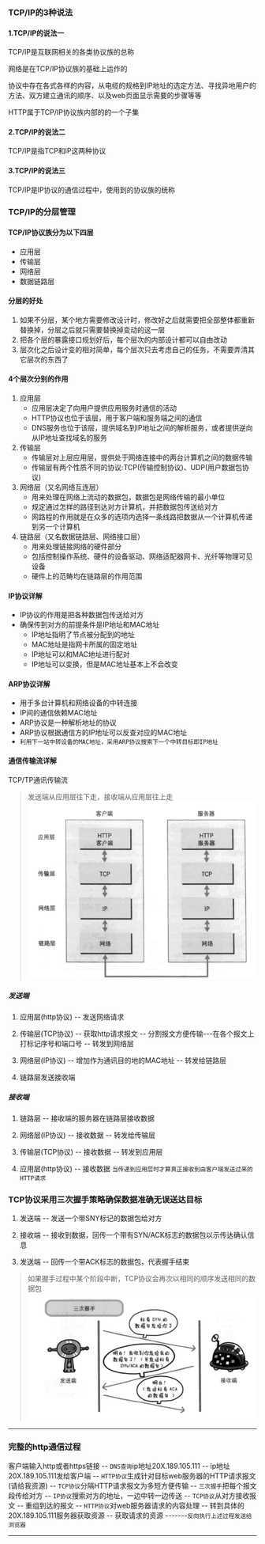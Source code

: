 ### TCP/IP的3种说法
#### 1.TCP/IP的说法一
TCP/IP是互联网相关的各类协议族的总称

网络是在TCP/IP协议族的基础上运作的

协议中存在各式各样的内容，从电缆的规格到IP地址的选定方法、寻找异地用户的方法、双方建立通讯的顺序、以及web页面显示需要的步骤等等

HTTP属于TCP/IP协议族内部的的一个子集

#### 2.TCP/IP的说法二
TCP/IP是指TCP和IP这两种协议


#### 3.TCP/IP的说法三
TCP/IP是IP协议的通信过程中，使用到的协议族的统称

### TCP/IP的分层管理
#### TCP/IP协议族分为以下四层
- 应用层
- 传输层
- 网络层
- 数据链路层
#### 分层的好处
1. 如果不分层，某个地方需要修改设计时，修改好之后就需要把全部整体都重新替换掉，分层之后就只需要替换掉变动的这一层
2. 把各个层的暴露接口规划好后，每个层次的内部设计都可以自由改动
3. 层次化之后设计变的相对简单，每个层次只去考虑自己的任务，不需要弄清其它层次的东西了

#### 4个层次分别的作用
1. 应用层
    - 应用层决定了向用户提供应用服务时通信的活动
    - HTTP协议也位于该层，用于客户端和服务端之间的通信
    - DNS服务也位于该层，提供域名到IP地址之间的解析服务，或者提供逆向从IP地址查找域名的服务
2. 传输层
    - 传输层对上层应用层，提供处于网络连接中的两台计算机之间的数据传输
    - 传输层有两个性质不同的协议:TCP(传输控制协议)、UDP(用户数据包协议)
3. 网络层（又名网络互连层）
    - 用来处理在网络上流动的数据包，数据包是网络传输的最小单位
    - 规定通过怎样的路径到达对方计算机，并把数据包传送给对方
    - 网路程的作用就是在众多的选项内选择一条线路把数据从一个计算机传递到另一个计算机
4. 链路层（又名数据链路层、网络接口层）
    - 用来处理链接网络的硬件部分
    - 包括控制操作系统、硬件的设备驱动、网络适配器网卡、光纤等物理可见设备
    - 硬件上的范畴均在链路层的作用范围
#### IP协议详解
- IP协议的作用是把各种数据包传送给对方
- 确保传到对方的前提条件是IP地址和MAC地址
    - IP地址指明了节点被分配到的地址
    - MAC地址是指网卡所属的固定地址
    - IP地址可以和MAC地址进行配对
    - IP地址可以变换，但是MAC地址基本上不会改变
#### ARP协议详解
- 用于多台计算机和网络设备的中转连接
- IP间的通信依赖MAC地址
- ARP协议是一种解析地址的协议
- ARP协议根据通信方的IP地址可以反查对应的MAC地址
- `利用下一站中转设备的MAC地址，采用ARP协议搜索下一个中转目标即IP地址`
#### 通信传输流详解
TCP/TP通讯传输流

> 发送端从应用层往下走，接收端从应用层往上走
![TCP/TP通讯传输流](https://github.com/samsonCao/sam_blog/blob/master/Image/TCP.TPtransfer.png)

##### 发送端
1. 应用层(http协议) -- 发送网络请求

2. 传输层(TCP协议) -- 获取http请求报文 -- 分割报文方便传输---在各个报文上打标记序号和端口号 -- 转发到网络层

3. 网络层(IP协议) -- 增加作为通讯目的地的MAC地址 -- 转发给链路层

4. 链路层发送接收端

##### 接收端
1. 链路层 -- 接收端的服务器在链路层接收数据

2. 网络层(IP协议) -- 接收数据 -- 转发给传输层

3. 传输层(TCP协议) -- 接收数据 -- 转发到应用层

4. 应用层(http协议) -- 接收数据
`当传递到应用层时才算真正接收到由客户端发送过来的HTTP请求`


### TCP协议采用三次握手策略确保数据准确无误送达目标

1. 发送端 -- 发送一个带SNY标记的数据包给对方

2. 接收端 -- 接收到数据，回传一个带有SYN/ACK标志的数据包以示传达确认信息

3. 发送端 -- 回传一个带ACK标志的数据包，代表握手结束

> 如果握手过程中某个阶段中断，TCP协议会再次以相同的顺序发送相同的数据包
![TCP三次握手图解](https://github.com/samsonCao/sam_blog/blob/master/Image/three.png)

------

### 完整的http通信过程
客户端输入http或者https链接 -- `DNS查询`ip地址20X.189.105.111 --
ip地址20X.189.105.111发给客户端 -- `HTTP协议`生成针对目标web服务器的HTTP请求报文(请给我资源) --
`TCP协议`分隔HTTP请求报文为多短方便传输 -- `三次握手`把每个报文段传给对方 --
`IP协议`搜索对方的地址，一边中转一边传送 -- `TCP协议`从对方接收报文 --
重组到达的报文 -- `HTTP协议`对web服务器请求的内容处理 --
转到具体的20X.189.105.111服务器获取资源 -- 获取请求的资源 -------`反向执行上述过程发送给浏览器`

------
